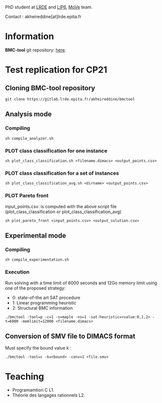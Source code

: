 
PhD student at [LRDE](https://www.lrde.epita.fr/wiki/Home) and [LIP6](https://www.lip6.fr), [MoVe](https://www.lip6.fr/MoVe) team.

Contact : akheireddine[at]lrde.epita.fr

# Information
**BMC-tool** git repository: [here](https://gitlab.lrde.epita.fr/akheireddine/bmctool).

# Test replication for CP21

## Cloning BMC-tool repository 
>
```
git clone https://gitlab.lrde.epita.fr/akheireddine/bmctool
```

## Analysis mode 
### Compiling
>
```
sh compile_analyzer.sh
```

### PLOT class classification for one instance
>
```
sh plot_class_classification.sh <filename.dimacs> <output_points.csv>
```

### PLOT class classification for a set of instances
>
```
sh plot_class_classification_avg.sh <dirname> <output_points.csv>
```

### PLOT Pareto front 
input_points.csv: is computed with the above script file (plot_class_classification or plot_class_classification_avg)
>
```
sh plot_pareto_front <input_points.csv> <output_solution.csv>
```

## Experimental mode
### Compiling
>
```
sh compile_experimentation.sh
```

### Execution
Run solving with a time limit of 6000 seconds and 12Go memory limit using one of the proposed strategy: 
  * 0: state-of-the art SAT procedure
  * 1: Linear programming heuristic
  * 2: Structural BMC information

>
```
./bmctool -tool=p -c=1 -s=maple -ns=1 -sat-heuristic=<value:0,1,2> -t=6000 -memlimit=12000 <filename.dimacs>
```


## Conversion of SMV file to DIMACS format
Must specify the bound value k :
>
```
./bmctool -tool=c -k=<bound> -conv=1 <file.smv>
```



# Teaching

 * Programamtion C L1.
 * Théorie des langages rationnels L2.

